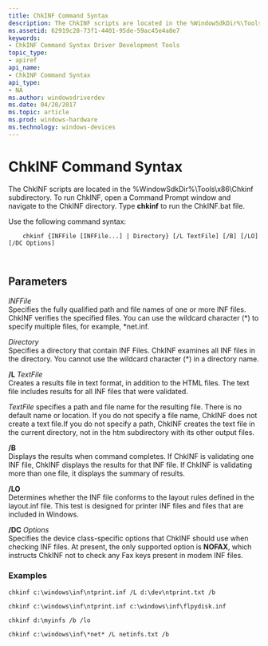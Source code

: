 ```yaml
---
title: ChkINF Command Syntax
description: The ChkINF scripts are located in the %WindowSdkDir%\Tools\x86\Chkinf subdirectory.
ms.assetid: 62919c28-73f1-4401-95de-59ac45e4a8e7
keywords:
- ChkINF Command Syntax Driver Development Tools
topic_type:
- apiref
api_name:
- ChkINF Command Syntax
api_type:
- NA
ms.author: windowsdriverdev
ms.date: 04/20/2017
ms.topic: article
ms.prod: windows-hardware
ms.technology: windows-devices
---
```


# ChkINF Command Syntax


The ChkINF scripts are located in the %WindowSdkDir%\\Tools\\x86\\Chkinf subdirectory. To run ChkINF, open a Command Prompt window and navigate to the ChkINF directory. Type **chkinf** to run the ChkINF.bat file.

Use the following command syntax:

```
    chkinf {INFFile [INFFile...] | Directory} [/L TextFile] [/B] [/LO] [/DC Options]

   
```

## <span id="ddk_chkinf_command_syntax_tools"></span><span id="DDK_CHKINF_COMMAND_SYNTAX_TOOLS"></span>Parameters


<span id="_______INFFile______"></span><span id="_______inffile______"></span><span id="_______INFFILE______"></span> *INFFile*   
Specifies the fully qualified path and file names of one or more INF files. ChkINF verifies the specified files. You can use the wildcard character (\*) to specify multiple files, for example, \*net.inf.

<span id="_______Directory______"></span><span id="_______directory______"></span><span id="_______DIRECTORY______"></span> *Directory*   
Specifies a directory that contain INF Files. ChkINF examines all INF files in the directory. You cannot use the wildcard character (\*) in a directory name.

<span id="________L_______TextFile______"></span><span id="________l_______textfile______"></span><span id="________L_______TEXTFILE______"></span> **/L** *TextFile*   
Creates a results file in text format, in addition to the HTML files. The text file includes results for all INF files that were validated.

*TextFile* specifies a path and file name for the resulting file. There is no default name or location. If you do not specify a file name, ChkINF does not create a text file.If you do not specify a path, ChkINF creates the text file in the current directory, not in the htm subdirectory with its other output files.

<span id="________B______"></span><span id="________b______"></span> **/B**   
Displays the results when command completes. If ChkINF is validating one INF file, ChkINF displays the results for that INF file. If ChkINF is validating more than one file, it displays the summary of results.

<span id="________LO______"></span><span id="________lo______"></span> **/LO**   
Determines whether the INF file conforms to the layout rules defined in the layout.inf file. This test is designed for printer INF files and files that are included in Windows.

<span id="________DC________Options______"></span><span id="________dc________options______"></span><span id="________DC________OPTIONS______"></span> **/DC** *Options*   
Specifies the device class-specific options that ChkINF should use when checking INF files. At present, the only supported option is **NOFAX**, which instructs ChkINF not to check any Fax keys present in modem INF files.

### <span id="examples"></span><span id="EXAMPLES"></span>Examples

```
chkinf c:\windows\inf\ntprint.inf /L d:\dev\ntprint.txt /b
```

```
chkinf c:\windows\inf\ntprint.inf c:\windows\inf\flpydisk.inf
```

```
chkinf d:\myinfs /b /lo
```

```
chkinf c:\windows\inf\*net* /L netinfs.txt /b
```

 

 





